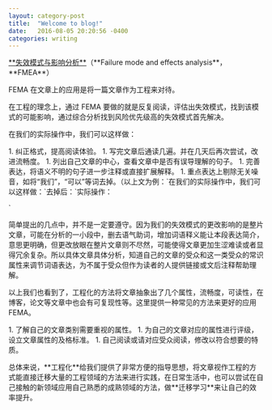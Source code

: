 ```yaml
--- 
layout: category-post
title:  "Welcome to blog!"
date:   2016-08-05 20:20:56 -0400
categories: writing
---
```


[\*\*失效模式与影响分析\*\*](https://zh.wikipedia.org/wiki/%E5%A4%B1%E6%95%88%E6%A8%A1%E5%BC%8F%E4%B8%8E%E5%BD%B1%E5%93%8D%E5%88%86%E6%9E%90)（\*\*Failure mode and effects analysis\*\*，\*\*FMEA\*\*）

FEMA 在文章上的应用是将一篇文章作为工程来对待。

在工程的理念上，通过 FEMA 要做的就是反复阅读，评估出失效模式，找到该模式的可能影响，通过综合分析找到风险优先级高的失效模式首先解决。

在我们的实际操作中，我们可以这样做：

1\. 纠正格式，提高阅读体验。
1\. 写完文章后通读几遍。并在几天后再次尝试，改进流畅度。
1\. 列出自己文章的中心，查看文章中是否有误导理解的句子。
1\. 完善表达，将语义不明的句子进一步注释或直接扩展解释。
1\. 重点表达上剔除无关噪音，如将“我们”，“可以”等词去掉。（以上文为例：\`在我们的实际操作中，我们可以这样做：\`去掉后：\`实际操作：

\`

简单提出的几点中，并不是一定要遵守。因为我们的失效模式的更改影响的是整片文章，可能在分析的一小段中，删去语气助词，增加词语释义能让本段表达简介，意思更明确，但更改放眼在整片文章则不尽然，可能使得文章更加生涩难读或者显得冗余复杂。所以具体文章具体分析，知道自己的文章的受众和这一类受众的常识属性来调节词语表达，为不属于受众但作为读者的人提供链接或文后注释帮助理解。

以上我们也看到了，工程化的方法将文章抽象出了几个属性，流畅度，可读性，在博客，论文等文章中也会有可复现性等。这里提供一种常见的方法来更好的应用 FEMA。

1\. 了解自己的文章类别需要重视的属性。
1\. 为自己的文章对应的属性进行评级，设立文章属性的及格标准。
1\. 自己阅读或请对应受众阅读，修改以符合想要的特质。

总体来说，\*\*工程化\*\*给我们提供了非常方便的指导思想，将文章视作工程的方式能直接迁移大量的工程领域的方法来进行实践，在日常生活中，也可以尝试在自己接触的新领域应用自己熟悉的成熟领域的方法，做\*\*迁移学习\*\*来让自己的效率提升。